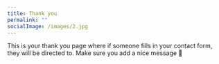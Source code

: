 ```yaml
---
title: Thank you
permalink: ""
socialImage: /images/2.jpg
---
```


This is your thank you page where if someone fills in your contact form, they will be directed to. Make sure you add a nice message 🙂
